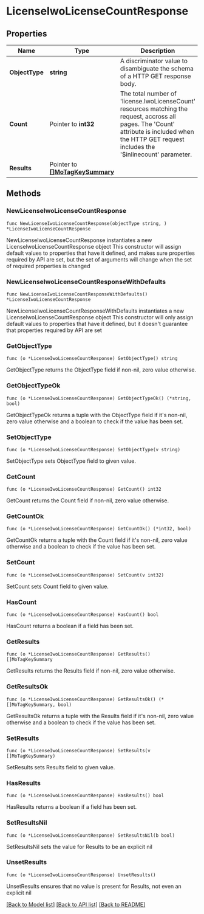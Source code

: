 # LicenseIwoLicenseCountResponse

## Properties

Name | Type | Description | Notes
------------ | ------------- | ------------- | -------------
**ObjectType** | **string** | A discriminator value to disambiguate the schema of a HTTP GET response body. | 
**Count** | Pointer to **int32** | The total number of &#39;license.IwoLicenseCount&#39; resources matching the request, accross all pages. The &#39;Count&#39; attribute is included when the HTTP GET request includes the &#39;$inlinecount&#39; parameter. | [optional] 
**Results** | Pointer to [**[]MoTagKeySummary**](mo.TagKeySummary.md) |  | [optional] 

## Methods

### NewLicenseIwoLicenseCountResponse

`func NewLicenseIwoLicenseCountResponse(objectType string, ) *LicenseIwoLicenseCountResponse`

NewLicenseIwoLicenseCountResponse instantiates a new LicenseIwoLicenseCountResponse object
This constructor will assign default values to properties that have it defined,
and makes sure properties required by API are set, but the set of arguments
will change when the set of required properties is changed

### NewLicenseIwoLicenseCountResponseWithDefaults

`func NewLicenseIwoLicenseCountResponseWithDefaults() *LicenseIwoLicenseCountResponse`

NewLicenseIwoLicenseCountResponseWithDefaults instantiates a new LicenseIwoLicenseCountResponse object
This constructor will only assign default values to properties that have it defined,
but it doesn't guarantee that properties required by API are set

### GetObjectType

`func (o *LicenseIwoLicenseCountResponse) GetObjectType() string`

GetObjectType returns the ObjectType field if non-nil, zero value otherwise.

### GetObjectTypeOk

`func (o *LicenseIwoLicenseCountResponse) GetObjectTypeOk() (*string, bool)`

GetObjectTypeOk returns a tuple with the ObjectType field if it's non-nil, zero value otherwise
and a boolean to check if the value has been set.

### SetObjectType

`func (o *LicenseIwoLicenseCountResponse) SetObjectType(v string)`

SetObjectType sets ObjectType field to given value.


### GetCount

`func (o *LicenseIwoLicenseCountResponse) GetCount() int32`

GetCount returns the Count field if non-nil, zero value otherwise.

### GetCountOk

`func (o *LicenseIwoLicenseCountResponse) GetCountOk() (*int32, bool)`

GetCountOk returns a tuple with the Count field if it's non-nil, zero value otherwise
and a boolean to check if the value has been set.

### SetCount

`func (o *LicenseIwoLicenseCountResponse) SetCount(v int32)`

SetCount sets Count field to given value.

### HasCount

`func (o *LicenseIwoLicenseCountResponse) HasCount() bool`

HasCount returns a boolean if a field has been set.

### GetResults

`func (o *LicenseIwoLicenseCountResponse) GetResults() []MoTagKeySummary`

GetResults returns the Results field if non-nil, zero value otherwise.

### GetResultsOk

`func (o *LicenseIwoLicenseCountResponse) GetResultsOk() (*[]MoTagKeySummary, bool)`

GetResultsOk returns a tuple with the Results field if it's non-nil, zero value otherwise
and a boolean to check if the value has been set.

### SetResults

`func (o *LicenseIwoLicenseCountResponse) SetResults(v []MoTagKeySummary)`

SetResults sets Results field to given value.

### HasResults

`func (o *LicenseIwoLicenseCountResponse) HasResults() bool`

HasResults returns a boolean if a field has been set.

### SetResultsNil

`func (o *LicenseIwoLicenseCountResponse) SetResultsNil(b bool)`

 SetResultsNil sets the value for Results to be an explicit nil

### UnsetResults
`func (o *LicenseIwoLicenseCountResponse) UnsetResults()`

UnsetResults ensures that no value is present for Results, not even an explicit nil

[[Back to Model list]](../README.md#documentation-for-models) [[Back to API list]](../README.md#documentation-for-api-endpoints) [[Back to README]](../README.md)


